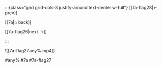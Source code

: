 :::{class="grid grid-cols-3 justify-around text-center w-full"}
[[7a-flag28|← prev]]

[[7a|⌂ back]]

[[7a-flag26|next →]]

:::

![[7a-flag27.any%.mp4]]

#any% #7a #7a-flag27